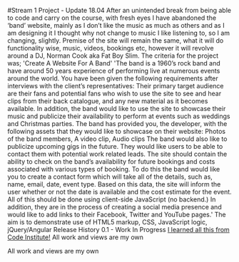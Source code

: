 #Stream 1 Project - Update 18.04
After an unintended break from being able to code and carry on the course, with fresh eyes I have abandoned the ‘band’ website, mainly as I don’t like the music as much as others and as I am designing it I thought why not change to music I like listening to, so I am changing, slightly. Premise of the site will remain the same, what it will do functionality wise, music, videos, bookings etc, however it will revolve around a DJ, Norman Cook aka Fat Boy Slim.
The criteria for the project was;
'Create A Website For A Band'
'The band is a 1960’s rock band and have around 50 years experience of performing live at numerous events around the world. You have been given the following requirements after interviews with the client’s representatives:
Their primary target audience are their fans and potential fans who wish to use the site to see and hear clips from their back catalogue, and any new material as it becomes available.
In addition, the band would like to use the site to showcase their music and publicize their availability to perform at events such as weddings and Christmas parties.
The band has provided you, the developer, with the following assets that they would like to showcase on their website:
Photos of the band members, A video clip, Audio clips
The band would also like to publicize upcoming gigs in the future. They would like users to be able to contact them with potential work related leads. The site should contain the ability to check on the band’s availability for future bookings and costs associated with various types of booking. To do this the band would like you to create a contact form which will take all of the details, such as, name, email, date, event type. Based on this data, the site will inform the user whether or not the date is available and the cost estimate for the event. All of this should be done using client-side JavaScript (no backend.)
In addition, they are in the process of creating a social media presence and would like to add links to their Facebook, Twitter and YouTube pages.'
The aim is to demonstrate use of HTML5 markup, CSS, JavaScript logic, jQuery/Angular
Release History
0.1 - Work In Progress
[I learned all this from Code Institute!](http://codeinstitute.net)
All work and views are my own


All work and views are my own

